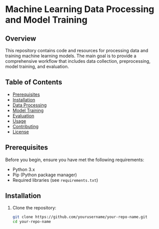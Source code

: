 # Machine Learning Data Processing and Model Training

## Overview

This repository contains code and resources for processing data and training machine learning models. The main goal is to provide a comprehensive workflow that includes data collection, preprocessing, model training, and evaluation.

## Table of Contents

- [Prerequisites](#prerequisites)
- [Installation](#installation)
- [Data Processing](#data-processing)
- [Model Training](#model-training)
- [Evaluation](#evaluation)
- [Usage](#usage)
- [Contributing](#contributing)
- [License](#license)

## Prerequisites

Before you begin, ensure you have met the following requirements:

- Python 3.x
- Pip (Python package manager)
- Required libraries (see `requirements.txt`)

## Installation

1. Clone the repository:
   ```bash
   git clone https://github.com/yourusername/your-repo-name.git
   cd your-repo-name
